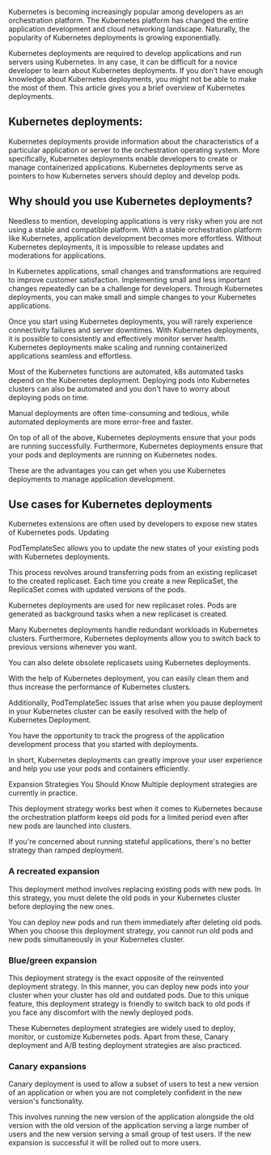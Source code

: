 Kubernetes is becoming increasingly popular among developers as an orchestration platform.
The Kubernetes platform has changed the entire application development and cloud networking
landscape. Naturally, the popularity of Kubernetes deployments is growing exponentially.

Kubernetes deployments are required to develop applications and run servers using Kubernetes.
In any case, it can be difficult for a novice developer to learn about Kubernetes deployments. 
If you don't have enough knowledge about Kubernetes deployments, you might not be able to make 
the most of them. This article gives you a brief overview of Kubernetes deployments.

## Kubernetes deployments:

Kubernetes deployments provide information about the characteristics of a particular application 
or server to the orchestration operating system. More specifically, Kubernetes deployments enable 
developers to create or manage containerized applications. Kubernetes deployments serve as pointers 
to how Kubernetes servers should deploy and develop pods.

## Why should you use Kubernetes deployments?

Needless to mention, developing applications is very risky when you are not using a 
stable and compatible platform. With a stable orchestration platform like Kubernetes, 
application development becomes more effortless. Without Kubernetes deployments, it is 
impossible to release updates and moderations for applications. 

In Kubernetes applications, small changes and transformations are required to improve 
customer satisfaction. Implementing small and less important changes repeatedly can be a 
challenge for developers. Through Kubernetes deployments, you can make small and simple 
changes to your Kubernetes applications.

Once you start using Kubernetes deployments, you will rarely experience connectivity 
failures and server downtimes. With Kubernetes deployments, it is possible to consistently 
and effectively monitor server health. Kubernetes deployments make scaling and running 
containerized applications seamless and effortless.

Most of the Kubernetes functions are automated, k8s automated tasks depend on the Kubernetes 
deployment. Deploying pods into Kubernetes clusters can also be automated and you don't have 
to worry about deploying pods on time.  

Manual deployments are often time-consuming and tedious, while automated deployments are 
more error-free and faster.

On top of all of the above, Kubernetes deployments ensure that your pods are 
running successfully. Furthermore, Kubernetes deployments ensure that your pods 
and deployments are running on Kubernetes nodes.

These are the advantages you can get when you use Kubernetes deployments 
to manage application development.

## Use cases for Kubernetes deployments

Kubernetes extensions are often used by developers to expose new states of Kubernetes pods. 
Updating 

PodTemplateSec allows you to update the new states of your existing pods with Kubernetes 
deployments. 


This process revolves around transferring pods from an existing replicaset to the created 
replicaset. Each time you create a new ReplicaSet, the ReplicaSet comes with updated versions of the pods.

Kubernetes deployments are used for new replicaset roles. 
Pods are generated as background tasks when a new replicaset is created.

Many Kubernetes deployments handle redundant workloads in Kubernetes 
clusters. Furthermore, Kubernetes deployments allow you to switch back to 
previous versions whenever you want.

You can also delete obsolete replicasets using Kubernetes deployments. 

With the help of Kubernetes deployment, you can easily clean them and thus 
increase the performance of Kubernetes clusters.

Additionally, PodTemplateSec issues that arise when you pause deployment 
in your Kubernetes cluster can be easily resolved with the help of Kubernetes Deployment. 

You have the opportunity to track the progress of the application development 
process that you started with deployments.

In short, Kubernetes deployments can greatly improve your user experience 
and help you use your pods and containers efficiently. 

Expansion Strategies You Should Know Multiple deployment strategies are currently 
in practice. 

This deployment strategy works best when it comes to Kubernetes because the orchestration 
platform keeps old pods for a limited period even after new pods are launched into clusters. 

If you're concerned about running stateful applications, there's no better strategy than ramped deployment.

### A recreated expansion

This deployment method involves replacing existing pods with new pods. In this strategy, 
you must delete the old pods in your Kubernetes cluster before deploying the new ones. 

You can deploy new pods and run them immediately after deleting old pods. When you choose 
this deployment strategy, you cannot run old pods and new pods simultaneously in your Kubernetes cluster.

### Blue/green expansion

This deployment strategy is the exact opposite of the reinvented deployment strategy. 
In this manner, you can deploy new pods into your cluster when your cluster has old and 
outdated pods. Due to this unique feature, this deployment strategy is friendly to switch 
back to old pods if you face any discomfort with the newly deployed pods.

These Kubernetes deployment strategies are widely used to deploy, 
monitor, or customize Kubernetes pods. Apart from these, Canary deployment 
and A/B testing deployment strategies are also practiced. 

### Canary expansions

Canary deployment is used to allow a subset of users to test a new version of an application or 
when you are not completely confident in the new version's functionality. 

This involves running the new version of the application alongside the old version
with the old version of the application serving a large number of users and the new 
version serving a small group of test users. If the new expansion is successful it 
will be rolled out to more users.
